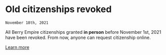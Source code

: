 # Old citizenships revoked
<code>November 18th, 2021</code>

All Berry Empire citizenships granted <strong>in person</strong> before November 1st, 2021 have been revoked.
From now, anyone can request citizenship online.

<a class="thickbutton thick" href="/citizenship"><span>Learn more</span></a>
